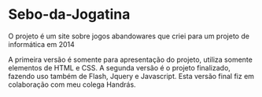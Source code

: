 # Sebo-da-Jogatina
O projeto é um site sobre jogos abandowares que criei para um projeto de informática em 2014

A primeira versão é somente para apresentação do projeto, utiliza somente elementos de HTML e CSS.
A segunda versão é o projeto finalizado, fazendo uso também de Flash, Jquery e Javascript. Esta versão final fiz em colaboração com meu colega Handrás.
